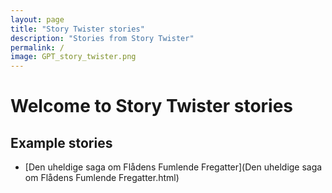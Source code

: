 ```yaml
---
layout: page
title: "Story Twister stories"
description: "Stories from Story Twister"
permalink: /
image: GPT_story_twister.png
---
```


# Welcome to Story Twister stories

## Example stories

- [Den uheldige saga om Flådens Fumlende Fregatter](Den uheldige saga om Flådens Fumlende Fregatter.html)

